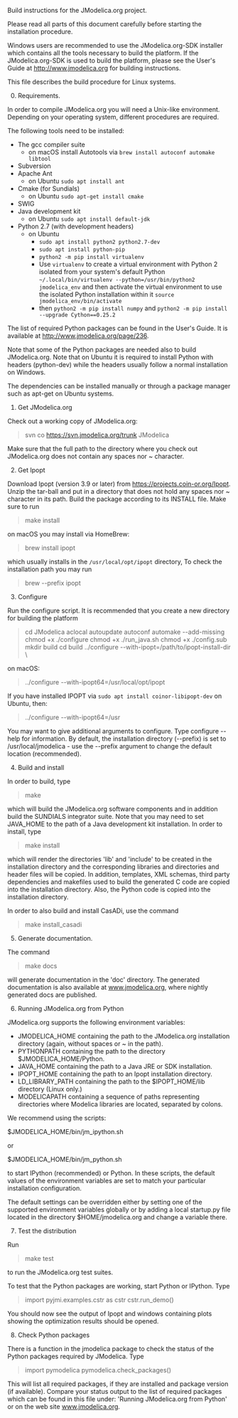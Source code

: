 Build instructions for the JModelica.org project.

Please read all parts of this document carefully before starting the
installation procedure.

Windows users are recommended to use the JModelica.org-SDK installer which
contains all the tools necessary to build the platform. If the
JModelica.org-SDK is used to build the platform, please see the User's Guide
at http://www.jmodelica.org for building instructions.

This file describes the build procedure for Linux systems.

0. Requirements.

In order to compile JModelica.org you will need a Unix-like environment.
Depending on your operating system, different procedures are required.

The following tools need to be installed:

- The gcc compiler suite
  - on macOS install Autotools via `brew install autoconf automake libtool`
- Subversion
- Apache Ant
  - on Ubuntu `sudo apt install ant`
- Cmake (for Sundials)
  - on Ubuntu `sudo apt-get install cmake`
- SWIG
- Java development kit
  - on Ubuntu `sudo apt install default-jdk`
- Python 2.7 (with development headers)
  - on Ubuntu
    - `sudo apt install python2 python2.7-dev`
    - `sudo apt install python-pip`
    - `python2 -m pip install virtualenv`
    - Use `virtualenv` to create a virtual environment with Python 2 isolated from your system's default Python `~/.local/bin/virtualenv --python=/usr/bin/python2 jmodelica_env` and then activate the virtual environment to use the isolated Python installation within it `source jmodelica_env/bin/activate`
    - then `python2 -m pip install numpy` and `python2 -m pip install --upgrade Cython==0.25.2`

The list of required Python packages can be found in the User's Guide.
It is available at http://www.jmodelica.org/page/236.

Note that some of the Python packages are needed also to build JModelica.org. Note that
on Ubuntu it is required to install Python with headers (python-dev) while the headers
usually follow a normal installation on Windows.

The dependencies can be installed manually or through a package manager such as apt-get
on Ubuntu systems.

1. Get JModelica.org

Check out a working copy of JModelica.org:

> svn co https://svn.jmodelica.org/trunk JModelica

Make sure that the full path to the directory where you check out JModelica.org
does not contain any spaces nor ~ character.

2. Get Ipopt

Download Ipopt (version 3.9 or later) from https://projects.coin-or.org/Ipopt.
Unzip the tar-ball and put in a directory that does not hold any spaces nor ~
character in its path. Build the package according to its INSTALL file. Make
sure to run

> make install

on macOS you may install via HomeBrew:

> brew install ipopt

which usually installs in the `/usr/local/opt/ipopt` directory, To check the installation path you may run

> brew --prefix ipopt

3. Configure

Run the configure script. It is recommended that you create a new
directory for building the platform

> cd JModelica
> aclocal
> autoupdate
> autoconf
> automake --add-missing
> chmod +x ./configure
> chmod +x ./run_java.sh
> chmod +x ./config.sub
> mkdir build
> cd build
> ../configure --with-ipopt=/path/to/ipopt-install-dir \

on macOS:

> ../configure --with-ipopt64=/usr/local/opt/ipopt

If you have installed IPOPT via `sudo apt install coinor-libipopt-dev` on Ubuntu, then:

> ../configure --with-ipopt64=/usr

You may want to give additional arguments to configure.
Type configure --help for information. By default, the
installation directory (--prefix) is set to /usr/local/jmodelica -
use the --prefix argument to change the default location (recommended).

4. Build and install

In order to build, type

> make

which will build the JModelica.org software components and in addition build
the SUNDIALS integrator suite. Note that you may need to set JAVA_HOME to the
path of a Java development kit installation. In order to install, type

> make install

which will render the directories 'lib' and 'include' to be created in the
installation directory and the corresponding libraries and directories and
header files will be copied. In addition, templates, XML schemas, third party
dependencies and makefiles used to build the generated C code are copied into
the installation directory. Also, the Python code is copied into the
installation directory.

In order to also build and install CasADi, use the command

> make install_casadi

5. Generate documentation.

The command

> make docs

will generate documentation in the 'doc' directory. The generated documentation
is also available at www.jmodelica.org, where nightly generated docs are
published.

6. Running JModelica.org from Python

JModelica.org supports the following environment variables:

- JMODELICA_HOME containing the path to the JModelica.org installation
  directory (again, without spaces or ~ in the path).
- PYTHONPATH containing the path to the directory $JMODELICA_HOME/Python.
- JAVA_HOME containing the path to a Java JRE or SDK installation.
- IPOPT_HOME containing the path to an Ipopt installation directory.
- LD_LIBRARY_PATH containing the path to the $IPOPT_HOME/lib directory
  (Linux only.)
- MODELICAPATH containing a sequence of paths representing directories
  where Modelica libraries are located, separated by colons.

We recommend using the scripts:

$JMODELICA_HOME/bin/jm_ipython.sh

or

$JMODELICA_HOME/bin/jm_python.sh

to start IPython (recommended) or Python. In these scripts, the default values
of the environment variables are set to match your particular installation
configuration.

The default settings can be overridden either by setting one of the supported
environment variables globally or by adding a local startup.py file located in
the directory $HOME/jmodelica.org and change a variable there.

7. Test the distribution

Run

> make test

to run the JModelica.org test suites.

To test that the Python packages are working, start Python or IPython. Type

> import pyjmi.examples.cstr as cstr
> cstr.run_demo()

You should now see the output of Ipopt and windows containing plots showing the
optimization results should be opened.

8. Check Python packages

There is a function in the jmodelica package to check the status of the Python
packages required by JModelica. Type

> import pymodelica
> pymodelica.check_packages()

This will list all required packages, if they are installed and package version
(if available). Compare your status output to the list of required packages
which can be found in this file under: 'Running JModelica.org from Python' or
on the web site www.jmodelica.org.
